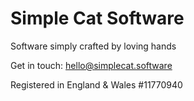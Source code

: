 # Simple Cat Software


Software simply crafted by loving hands

Get in touch: hello@simplecat.software

Registered in England & Wales #11770940

